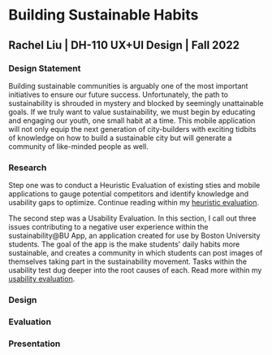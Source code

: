 # Building Sustainable Habits

## Rachel Liu | DH-110 UX+UI Design | Fall 2022

### Design Statement

Building sustainable communities is arguably one of the most important initiatives to ensure our future success. Unfortunately, the path to sustainability is shrouded in mystery and blocked by seemingly unattainable goals. If we truly want to value sustainability, we must begin by educating and engaging our youth, one small habit at a time. This mobile application will not only equip the next generation of city-builders with exciting tidbits of knowledge on how to build a sustainable city but will generate a community of like-minded people as well. 

### Research

Step one was to conduct a Heuristic Evaluation of existing sties and mobile applications to gauge potential competitors and identify knowledge and usability gaps to optimize. Continue reading within my [heuristic evaluation](https://github.com/rachichi/DH110-22F/blob/main/Assignments/A01/Assignment01.md). 

The second step was a Usability Evaluation. In this section, I call out three issues contributing to a negative user experience within the sustainability@BU App, an application created for use by Boston University students. The goal of the app is the make students' daily habits more sustainable, and creates a community in which students can post images of themselves taking part in the sustainability movement. Tasks within the usability test dug deeper into the root causes of each. Read more within my [usability evaluation](https://github.com/rachichi/DH110-22F/blob/main/Assignments/A02/Assignment02.md).

### Design 


### Evaluation 


### Presentation 

